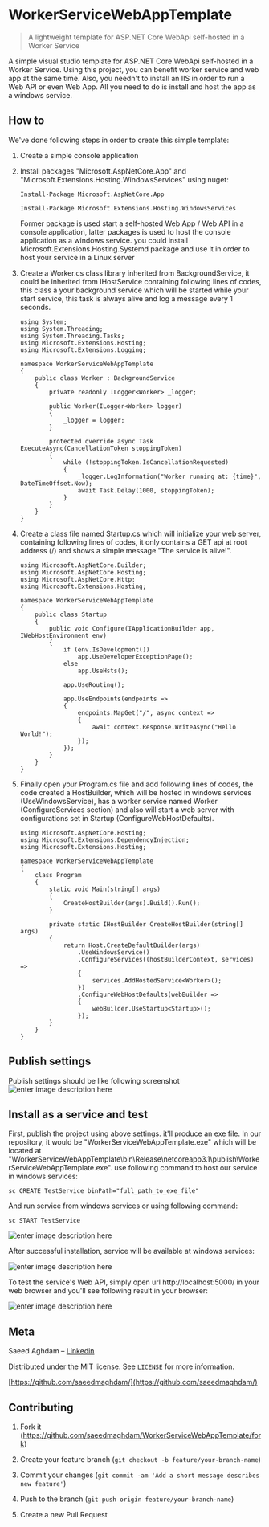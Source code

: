 
# WorkerServiceWebAppTemplate
> A lightweight template for ASP.NET Core WebApi self-hosted in a Worker Service

A simple visual studio template for ASP.NET Core WebApi self-hosted in a Worker Service. Using this project, you can benefit worker service and web app at the same time.
Also, you needn't to install an IIS in order to run a Web API or even Web App. All you need to do is install and host the app as a windows service.

## How to
We've done following steps in order to create this simple template:
1. Create a simple console application
2. Install packages "Microsoft.AspNetCore.App" and "Microsoft.Extensions.Hosting.WindowsServices" using nuget:
	``` 
	Install-Package Microsoft.AspNetCore.App 
	```
	``` 
	Install-Package Microsoft.Extensions.Hosting.WindowsServices
	```	
	Former package is used start a self-hosted Web App / Web API in a console application, latter packages is used to host the console application as a windows service. you could install Microsoft.Extensions.Hosting.Systemd package and use it in order to host your service in a Linux server
	
3. Create a Worker.cs class library inherited from BackgroundService, it could be inherited from IHostService containing following lines of codes, this class a your background service which will be started while your start service, this task is always alive and log a message every 1 seconds.
	```
	using System;
	using System.Threading;
	using System.Threading.Tasks;
	using Microsoft.Extensions.Hosting;
	using Microsoft.Extensions.Logging;

	namespace WorkerServiceWebAppTemplate
	{
		public class Worker : BackgroundService
	    {
	        private readonly ILogger<Worker> _logger;

	        public Worker(ILogger<Worker> logger)
	        {
	            _logger = logger;
	        }

	        protected override async Task ExecuteAsync(CancellationToken stoppingToken)
	        {
	            while (!stoppingToken.IsCancellationRequested)
	            {
	                _logger.LogInformation("Worker running at: {time}", DateTimeOffset.Now);
	                await Task.Delay(1000, stoppingToken);
	            }
	        }
	    }
	}
	```
4. Create a class file named Startup.cs which will initialize your web server, containing following lines of codes, it only contains a GET api at root address (/) and shows a simple message "The service is alive!".
	```
	using Microsoft.AspNetCore.Builder;
	using Microsoft.AspNetCore.Hosting;
	using Microsoft.AspNetCore.Http;
	using Microsoft.Extensions.Hosting;

	namespace WorkerServiceWebAppTemplate
	{
	    public class Startup
	    {
	        public void Configure(IApplicationBuilder app, IWebHostEnvironment env)
	        {
	            if (env.IsDevelopment())
	                app.UseDeveloperExceptionPage();
	            else
	                app.UseHsts();

	            app.UseRouting();

	            app.UseEndpoints(endpoints =>
	            {
	                endpoints.MapGet("/", async context =>
	                {
	                    await context.Response.WriteAsync("Hello World!");
	                });
	            });
	        }
	    }
	}
	```

5. Finally open your Program.cs file and add following lines of codes, the code created a HostBuilder, which will be hosted in windows services (UseWindowsService), has a worker service named Worker (ConfigureServices section) and also will start a web server with configurations set in Startup (ConfigureWebHostDefaults).
	```
	using Microsoft.AspNetCore.Hosting;
	using Microsoft.Extensions.DependencyInjection;
	using Microsoft.Extensions.Hosting;

	namespace WorkerServiceWebAppTemplate
	{
	    class Program
	    {
	        static void Main(string[] args)
	        {
	            CreateHostBuilder(args).Build().Run();
	        }

	        private static IHostBuilder CreateHostBuilder(string[] args)
	        {
	            return Host.CreateDefaultBuilder(args)
	                .UseWindowsService()
	                .ConfigureServices((hostBuilderContext, services) =>
	                {
	                    services.AddHostedService<Worker>();
	                })
	                .ConfigureWebHostDefaults(webBuilder =>
	                {
	                    webBuilder.UseStartup<Startup>();
	                });
	        }
	    }
	}
	```

## Publish settings
Publish settings should be like following screenshot
![enter image description here](https://raw.githubusercontent.com/saeedmaghdam/WorkerServiceWebAppTemplate/main/Screenshots/Publish%20Settings.JPG)

## Install as a service and test
First, publish the project using above settings. it'll produce an exe file. In our repository, it would be "WorkerServiceWebAppTemplate.exe" which will be located at "\WorkerServiceWebAppTemplate\bin\Release\netcoreapp3.1\publish\WorkerServiceWebAppTemplate.exe". 
use following command to host our service in windows services:
```
sc CREATE TestService binPath="full_path_to_exe_file"
```
And run service from windows services or using following command:
```
sc START TestService
``` 

![enter image description here](https://raw.githubusercontent.com/saeedmaghdam/WorkerServiceWebAppTemplate/main/Screenshots/Service%20installation%20and%20start%20sc.png)

After successful installation, service will be available at windows services:

![enter image description here](https://github.com/saeedmaghdam/WorkerServiceWebAppTemplate/blob/main/Screenshots/Services%20window.png?raw=true)

To test the service's Web API,  simply open url http://localhost:5000/ in your web browser and you'll see following result in your browser:

![enter image description here](https://github.com/saeedmaghdam/WorkerServiceWebAppTemplate/blob/main/Screenshots/Result.png?raw=true)


## Meta
Saeed Aghdam – [Linkedin][linkedin]

Distributed under the MIT license. See [``LICENSE``][github-license] for more information.

[https://github.com/saeedmaghdam/](https://github.com/saeedmaghdam/)

## Contributing

1. Fork it (<https://github.com/saeedmaghdam/WorkerServiceWebAppTemplate/fork>)
2. Create your feature branch (`git checkout -b feature/your-branch-name`)
3. Commit your changes (`git commit -am 'Add a short message describes new feature'`)
4. Push to the branch (`git push origin feature/your-branch-name`)

5. Create a new Pull Request

<!-- Markdown link & img dfn's -->

[linkedin]:https://www.linkedin.com/in/saeedmaghdam/
[nuget-page]:https://www.nuget.org/packages/WorkerServiceWebAppTemplate
[github]: https://github.com/saeedmaghdam/
[github-page]: https://github.com/saeedmaghdam/WorkerServiceWebAppTemplate/
[github-license]: https://raw.githubusercontent.com/saeedmaghdam/WorkerServiceWebAppTemplate/master/LICENSE